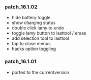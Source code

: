 ### patch_16.1.02
- hide battery toggle
- show charging status
- double click lamy to undo
- toggle lamy button to lasttool / erase
- add selection tool to lasttool
- tap to close menus
- hacks option toggling


### patch_16.1.01
- ported to the currentversion
